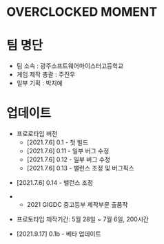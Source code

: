 # OVERCLOCKED MOMENT




# 팀 명단
 - 팀 소속 : 광주소프트웨어마이스터고등학교
 - 게임 제작 총괄 : 주진우 
 - 일부 기획 : 박지예
 
# 업데이트
* 프로로타입 버전
    * [2021.7.6] 0.1 - 첫 빌드
    * [2021.7.6] 0.11 - 일부 버그 수정
    * [2021.7.6] 0.12 - 일부 버그 수정
    * [2021.7.6] 0.13 - 밸런스 조정 및 버그픽스
- [2021.7.6] 0.14 - 밸런스 조정
*  - 2021 GIGDC 중고등부 제작부문 출품작
 - 프로토타입 제작기간: 5월 28일 ~ 7월 6일, 200시간

- [2021.9.17] 0.1b - 베타 업데이트

 